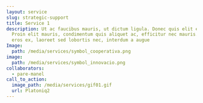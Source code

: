 ```yaml
---
layout: service
slug: strategic-support
title: Service 1
description: Ut ac faucibus mauris, ut dictum ligula. Donec quis elit elit.
  Proin elit mauris, condimentum quis aliquet ac, efficitur nec mauris. Quisque
  eros ex, laoreet sed lobortis nec, interdum a augue
Image:
  path: /media/services/symbol_cooperativa.png
image:
  path: /media/services/symbol_innovacio.png
collaborators:
  - pare-manel
call_to_action:
  image_path: /media/services/gif01.gif
  url: Platoniq2
---
```

